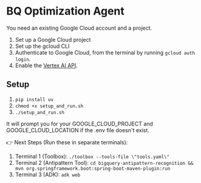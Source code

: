 # BQ Optimization Agent

You need an existing Google Cloud account and a project.
1. Set up a Google Cloud project
2. Set up the gcloud CLI
3. Authenticate to Google Cloud, from the terminal by running `gcloud auth login`.
4. Enable the [Vertex AI API](https://console.cloud.google.com/flows/enableapi?apiid=aiplatform.googleapis.com).

## Setup
1. `pip install uv`
2. `chmod +x setup_and_run.sh`
3. `./setup_and_run.sh`

It will prompt you for your GOOGLE_CLOUD_PROJECT and GOOGLE_CLOUD_LOCATION if the .env file doesn't exist.

👉 Next Steps (Run these in separate terminals):
   1. Terminal 1 (Toolbox): `./toolbox --tools-file \"tools.yaml\"`
   2. Terminal 2 (Antipattern Tool): `cd bigquery-antipattern-recognition && mvn org.springframework.boot:spring-boot-maven-plugin:run`
   3. Terminal 3 (ADK): `adk web`

